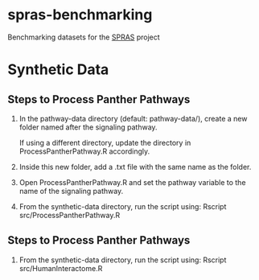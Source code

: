 # spras-benchmarking
Benchmarking datasets for the [SPRAS](https://github.com/Reed-CompBio/spras) project

# Synthetic Data 
## Steps to Process Panther Pathways
1.	In the pathway-data directory (default: pathway-data/), create a new folder named after the signaling pathway.

    If using a different directory, update the directory in ProcessPantherPathway.R accordingly.

2.	Inside this new folder, add a .txt file with the same name as the folder.
3.	Open ProcessPantherPathway.R and set the pathway variable to the name of the signaling pathway.
4.	From the synthetic-data directory, run the script using: Rscript src/ProcessPantherPathway.R

## Steps to Process Panther Pathways
1.	From the synthetic-data directory, run the script using: Rscript src/HumanInteractome.R
